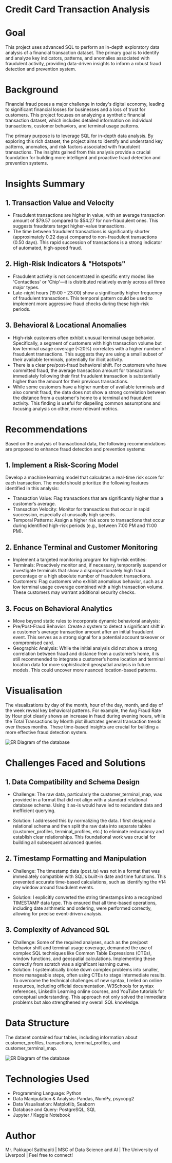 # Credit Card Transaction Analysis 

# Goal 

This project uses advanced SQL to perform an in-depth exploratory data analysis of a financial transaction dataset. The primary goal is to identify and analyze key indicators, patterns, and anomalies associated with fraudulent activity, providing data-driven insights to inform a robust fraud detection and prevention system.

# Background

Financial fraud poses a major challenge in today's digital economy, leading to significant financial losses for businesses and a loss of trust for customers. This project focuses on analyzing a synthetic financial transaction dataset, which includes detailed information on individual transactions, customer behaviors, and terminal usage patterns.

The primary purpose is to leverage SQL for in-depth data analysis. By exploring this rich dataset, the project aims to identify and understand key patterns, anomalies, and risk factors associated with fraudulent transactions. The insights gained from this analysis provide a crucial foundation for building more intelligent and proactive fraud detection and prevention systems.

# Insights Summary

## 1. Transaction Value and Velocity

- Fraudulent transactions are higher in value, with an average transaction amount of $79.57 compared to $54.27 for non-fraudulent ones. This suggests fraudsters target higher-value transactions.
- The time between fraudulent transactions is significantly shorter (approximately 0.22 days) compared to non-fraudulent transactions (0.50 days). This rapid succession of transactions is a strong indicator of automated, high-speed fraud.

## 2. High-Risk Indicators & "Hotspots"

- Fraudulent activity is not concentrated in specific entry modes like 'Contactless' or 'Chip'—it is distributed relatively evenly across all three major types.
- Late-night hours (19:00 - 23:00) show a significantly higher frequency of fraudulent transactions. This temporal pattern could be used to implement more aggressive fraud checks during these high-risk periods.

## 3. Behavioral & Locational Anomalies

- High-risk customers often exhibit unusual terminal usage behavior. Specifically, a segment of customers with high transaction volume but low terminal usage coverage (<20%) correlates with a higher number of fraudulent transactions. This suggests they are using a small subset of their available terminals, potentially for illicit activity.
- There is a clear pre/post-fraud behavioral shift. For customers who have committed fraud, the average transaction amount for transactions immediately following their first fraudulent transaction is substantially higher than the amount for their previous transactions.
- While some customers have a higher number of available terminals and also commit fraud, the data does not show a strong correlation between the distance from a customer's home to a terminal and fraudulent activity. This finding is useful for dispelling common assumptions and focusing analysis on other, more relevant metrics.

# Recommendations

Based on the analysis of transactional data, the following recommendations are proposed to enhance fraud detection and prevention systems:

## 1. Implement a Risk-Scoring Model

Develop a machine learning model that calculates a real-time risk score for each transaction. The model should prioritize the following features identified in this analysis:

- Transaction Value: Flag transactions that are significantly higher than a customer’s average.
- Transaction Velocity: Monitor for transactions that occur in rapid succession, especially at unusually high speeds.
- Temporal Patterns: Assign a higher risk score to transactions that occur during identified high-risk periods (e.g., between 7:00 PM and 11:00 PM).

## 2. Enhance Terminal and Customer Monitoring

- Implement a targeted monitoring program for high-risk entities:
- Terminals: Proactively monitor and, if necessary, temporarily suspend or investigate terminals that show a disproportionately high fraud percentage or a high absolute number of fraudulent transactions.
- Customers: Flag customers who exhibit anomalous behavior, such as a low terminal usage coverage combined with a high transaction volume. These customers may warrant additional security checks.

## 3. Focus on Behavioral Analytics

- Move beyond static rules to incorporate dynamic behavioral analysis:
- Pre/Post-Fraud Behavior: Create a system to detect a significant shift in a customer’s average transaction amount after an initial fraudulent event. This serves as a strong signal for a potential account takeover or compromised card.
- Geographic Analysis: While the initial analysis did not show a strong correlation between fraud and distance from a customer’s home, it is still recommended to integrate a customer’s home location and terminal location data for more sophisticated geospatial analysis in future models. This could uncover more nuanced location-based patterns.

# Visualisation

The visualizations by day of the month, hour of the day, month, and day of the week reveal key behavioral patterns. For example, the Avg Fraud Rate by Hour plot clearly shows an increase in fraud during evening hours, while the Total Transactions by Month plot illustrates general transaction trends over theses months. These time-based insights are crucial for building a more effective fraud detection system.

![ER Diagram of the database](ER_diagram.png)

# Challenges Faced and Solutions

## 1. Data Compatibility and Schema Design

- Challenge: The raw data, particularly the customer_terminal_map, was provided in a format that did not align with a standard relational database schema. Using it as-is would have led to redundant data and inefficient querying.

- Solution: I addressed this by normalizing the data. I first designed a relational schema and then split the raw data into separate tables (customer_profiles, terminal_profiles, etc.) to eliminate redundancy and establish clear relationships. This foundational work was crucial for building all subsequent advanced queries.


## 2. Timestamp Formatting and Manipulation

- Challenge: The timestamp data (post_ts) was not in a format that was immediately compatible with SQL's built-in date and time functions. This prevented accurate time-based calculations, such as identifying the ±14 day window around fraudulent events.

- Solution: I explicitly converted the string timestamps into a recognized TIMESTAMP data type. This ensured that all time-based operations, including date arithmetic and ordering, were performed correctly, allowing for precise event-driven analysis.

## 3. Complexity of Advanced SQL

- Challenge: Some of the required analyses, such as the pre/post behavior shift and terminal usage coverage, demanded the use of complex SQL techniques like Common Table Expressions (CTEs), window functions, and geospatial calculations. Implementing these correctly from scratch was a significant learning curve.
- Solution: I systematically broke down complex problems into smaller, more manageable steps, often using CTEs to stage intermediate results. To overcome the technical challenges of new syntax, I relied on online resources, including official documentation, W3Schools for syntax references, LinkedIn Learning online courses, and YouTube tutorials for conceptual understanding. This approach not only solved the immediate problems but also strengthened my overall SQL knowledge.

# Data Structure 

The dataset contained four tables, including information about customer_profiles, transactions, terminal_profiles, and customer_terminal_map.

![ER Diagram of the database](ER_diagram.png)

# Technologies Used

- Programming Language: Python
- Data Manipulation & Analysis: Pandas, NumPy, psycopg2
- Data Visualisation: Matplotlib, Seaborn
- Database and Query: PostgreSQL, SQL
- Jupyter / Kaggle Notebook


# Author

Mr. Pakkapol Satthapiti | MSC of Data Science and AI | The University of Liverpool | Feel free to connect!